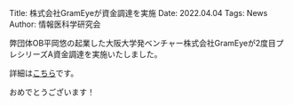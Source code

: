 Title: 株式会社GramEyeが資金調達を実施
Date: 2022.04.04
Tags: News
Author: 情報医科学研究会

弊団体OB平岡悠の起業した大阪大学発ベンチャー株式会社GramEyeが2度目プレシリーズA資金調達を実施いたしました。

詳細は[こちら](https://prtimes.jp/main/html/rd/p/000000002.000098814.html)です。

おめでとうございます！
